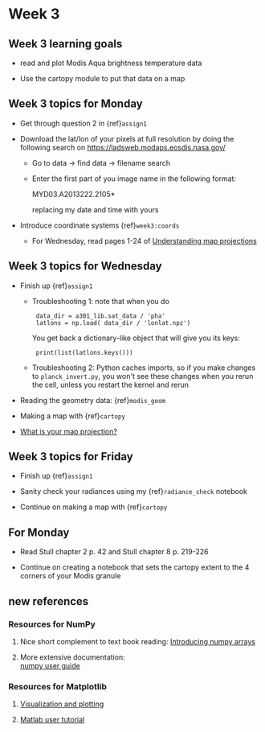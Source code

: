 
# Week 3

## Week 3 learning goals

- read and plot Modis Aqua brightness temperature data

- Use the cartopy module to put that data on a map

## Week 3 topics for Monday

* Get through question 2 in {ref}`assign1`

* Download the lat/lon of your pixels at full resolution by doing the following
  search on https://ladsweb.modaps.eosdis.nasa.gov/
  
  - Go to data -> find data -> filename search
  - Enter the first part of you image name in the following format:
  
       MYD03.A2013222.2105*
       
    replacing my date and time with yours

* Introduce coordinate systems {ref}`week3:coords`

  - For Wednesday, read pages 1-24 of [Understanding map projections](https://drive.google.com/file/d/1araPnZwMui9tBTPyLO_UHVC2DDEIdZ0p/view?usp=sharing) 

## Week 3 topics for Wednesday

- Finish up {ref}`assign1`

  - Troubleshooting 1:  note that when you do 
  
         data_dir = a301_lib.sat_data / 'pha'
         latlons = np.load( data_dir / 'lonlat.npz')
         
    You get back a dictionary-like object that will give you its keys:
    
         print(list(latlons.keys()))
         
  - Troubleshooting 2: Python caches imports, so if you make changes
    to `planck_invert.py`, you won't see these changes when you rerun the
    cell, unless you restart the kernel and rerun

- Reading the geometry data:  {ref}`modis_geom`

- Making a map with {ref}`cartopy`

- [What is your map projection?](https://xkcd.com/977/)


## Week 3 topics for Friday

- Finish up {ref}`assign1`

- Sanity check your radiances using my {ref}`radiance_check` notebook

- Continue on making a map with {ref}`cartopy`

## For Monday

- Read Stull chapter 2 p. 42 and Stull chapter 8 p. 219-226

- Continue on creating a notebook that sets the cartopy extent to the 4 corners of your Modis granule


## new references

### Resources for NumPy

1. Nice short complement to text book reading:
   [Introducing numpy arrays](https://pythonnumericalmethods.berkeley.edu/notebooks/chapter02.07-Introducing_numpy_arrays.html)

2. More extensive documentation:  
   [numpy user guide](https://numpy.org/doc/stable/user/)

###  Resources for Matplotlib

1. [Visualization and plotting]( https://pythonnumericalmethods.berkeley.edu/notebooks/chapter12.00-Visualization-and-Plotting.html)

2. [Matlab user tutorial](https://matplotlib.org/stable/tutorials/introductory/usage.html)

